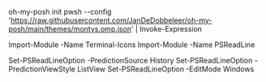 oh-my-posh init pwsh --config 'https://raw.githubusercontent.com/JanDeDobbeleer/oh-my-posh/main/themes/montys.omp.json' | Invoke-Expression

Import-Module -Name Terminal-Icons
Import-Module -Name PSReadLine


Set-PSReadLineOption -PredictionSource History
Set-PSReadLineOption -PredictionViewStyle ListView
Set-PSReadLineOption -EditMode Windows
